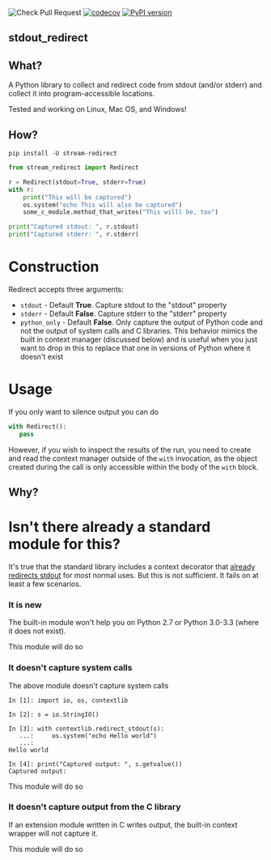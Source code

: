 ![Check Pull Request](https://github.com/greg-hellings/stream-redirect/workflows/Check%20Pull%20Request/badge.svg)
[![codecov](https://codecov.io/gh/greg-hellings/stream-redirect/branch/master/graph/badge.svg)](https://codecov.io/gh/greg-hellings/stream-redirect)
[![PyPI version](https://badge.fury.io/py/stream-redirect.svg)](https://badge.fury.io/py/stream-redirect)

stdout\_redirect
----------------

What?
-----

A Python library to collect and redirect code from stdout (and/or stderr) and
collect it into program-accessible locations.

Tested and working on Linux, Mac OS, and Windows!

How?
----

`pip install -U stream-redirect`

```python
from stream_redirect import Redirect

r = Redirect(stdout=True, stderr=True)
with r:
    print("This will be captured")
    os.system("echo This will also be captured")
    some_c_module.method_that_writes("This willl be, too")

print("Captured stdout: ", r.stdout)
print("Captured stderr: ", r.stderr)
```

Construction
============

Redirect accepts three arguments:

* `stdout` - Default **True**. Capture stdout to the "stdout" property
* `stderr` - Default **False**. Capture stderr to the "stderr" property
* `python_only` - Default **False**. Only capture the output of Python code and
  not the output of system calls and C libraries. This behavior mimics the built
  in context manager (discussed below) and is useful when you just want to drop
  in this to replace that one in versions of Python where it doesn't exist

Usage
=====

If you only want to silence output you can do
```python
with Redirect():
   pass
```

However, if you wish to inspect the results of the run, you need to create and read
the context manager outside of the `with` invocation, as the object created during
the call is only accessible within the body of the `with` block.

Why?
----

# Isn't there already a standard module for this?

It's true that the standard library includes a context decorator that
[already redirects stdout](https://docs.python.org/3/library/contextlib.html#contextlib.redirect_stdout)
for most normal uses. But this is not sufficient. It fails on at least a few
scenarios.

### It is new

The built-in module won't help you on Python 2.7 or Python 3.0-3.3 (where it does
not exist).

This module will do so

### It doesn't capture system calls

The above module doesn't capture system calls

```
In [1]: import io, os, contextlib

In [2]: s = io.StringIO()

In [3]: with contextlib.redirect_stdout(s):
   ...:     os.system("echo Hello world")
   ...:
Hello world

In [4]: print("Captured output: ", s.getvalue())
Captured output:
```

This module will do so

### It doesn't capture output from the C library

If an extension module written in C writes output, the built-in context wrapper
will not capture it.

This module will do so
